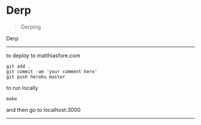 # Derp

> Derping

Derp

---

to deploy to matthiasfore.com

```
git add .
git commit -am 'your comment here'
git push heroku master
```

to run locally

```
make
```

and then go to localhost:3000

---
